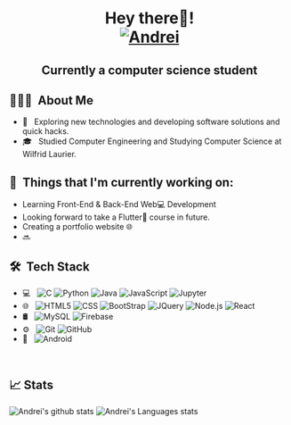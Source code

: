 <h1 align="center"> Hey there👋!
  <br>
  <a href="https://www.linkedin.com/in/andreimpana/">
    <img src="https://img.shields.io/badge/-Andrei%20Pana-blue?style=plastic&logo=linkedin&logoColor=white" alt="Andrei"/>
  </a>
  </h1>
<h2 align="center"> Currently a computer science student </h2>

## 👨🏻‍💻 &nbsp;About Me 

- 🤔 &nbsp; Exploring new technologies and developing software solutions and quick hacks.
- 🎓 &nbsp; Studied Computer Engineering and Studying Computer Science at Wilfrid Laurier.


## 💼 &nbsp;Things that I'm currently working on: 
* Learning Front-End & Back-End Web:computer: Development
* Looking forward to take a Flutter:calling: course in future.
* Creating a portfolio website :globe_with_meridians:
* 🔜


## 🛠 &nbsp;Tech Stack

- 💻 &nbsp;
  ![C](https://img.shields.io/badge/-C-333333?style=flat&logo=C%2B%2B&logoColor=00599C)
  ![Python](https://img.shields.io/badge/-Python-333333?style=flat&logo=python)
  ![Java](https://img.shields.io/badge/-Java-333333?style=flat&logo=Java&logoColor=007396)
  ![JavaScript](https://img.shields.io/badge/-JavaScript-333333?style=flat&logo=javascript)
  ![Jupyter](https://img.shields.io/badge/-Jupyter-333333?style=flat&logo=jupyter)
  <!-- ![PHP](https://img.shields.io/badge/-PHP-333333?style=flat&logo=php)
  ![Dart](https://img.shields.io/badge/-Dart-333333?style=flat&logo=dart)-->
- 🌐 &nbsp;
  ![HTML5](https://img.shields.io/badge/-HTML5-333333?style=flat&logo=HTML5)
  ![CSS](https://img.shields.io/badge/-CSS-333333?style=flat&logo=CSS3&logoColor=1572B6)
  ![BootStrap](https://img.shields.io/badge/-BootStrap-333333?style=flat&logo=bootstrap&logoColor=1572B6)
  ![JQuery](https://img.shields.io/badge/-JQuery-333333?style=flat&logo=jquery)
  ![Node.js](https://img.shields.io/badge/-Node.js-333333?style=flat&logo=node.js)
  ![React](https://img.shields.io/badge/-React-333333?style=flat&logo=react)
  <!-- ![Django](https://img.shields.io/badge/-Django-333333?style=flat&logo=django) -->
- 🛢 &nbsp;
  ![MySQL](https://img.shields.io/badge/-MySQL-333333?style=flat&logo=mysql)
  ![Firebase](https://img.shields.io/badge/-Firebase-333333?style=flat&logo=firebase) 
  <!-- ![MongoDB](https://img.shields.io/badge/-MongoDB-333333?style=flat&logo=mongodb)-->
- ⚙️ &nbsp;
  ![Git](https://img.shields.io/badge/-Git-333333?style=flat&logo=git)
  ![GitHub](https://img.shields.io/badge/-GitHub-333333?style=flat&logo=github)
- 📱 &nbsp;
  ![Android](https://img.shields.io/badge/-Android-333333?style=flat&logo=android)
  
<br/>

## 📈 Stats
![Andrei's github stats](https://github-readme-stats.vercel.app/api?username=andreimpana&hide=["issues"]&show_icons=true&line_height=30)
![Andrei's Languages stats](https://github-readme-stats.vercel.app/api/top-langs/?username=andreimpana&theme=buefy&layout=compact&langs_count=10)

<!--
**voodoufreak/voodoufreak** is a ✨ _special_ ✨ repository because its `README.md` (this file) appears on your GitHub profile.

Here are some ideas to get you started:

- 🔭 I’m currently working on ...
- 🌱 I’m currently learning ...
- 👯 I’m looking to collaborate on ...
- 🤔 I’m looking for help with ...
- 💬 Ask me about ...
- 📫 How to reach me: ...
- 😄 Pronouns: ...
- ⚡ Fun fact: ...


### Hi there 👋

![Flutter](https://img.shields.io/badge/-Flutter-333333?style=flat&logo=flutter)
![ReactNative](https://img.shields.io/badge/-React%20Native-333333?style=flat&logo=react)

Profile Counter: 
<!-- <img src="https://komarev.com/ghpvc/?username=voodoufreak&label=Profile%20views&color=0e75b6&style=flat" alt="Andrei" /> --->
<!-- linkedIn -->
